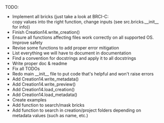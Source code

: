 TODO:
- Implement all bricks (just take a look at BRCI-C:  
copy values into the right function, change inputs (see src.bricks.\_\_init\_\_ for info))
- Finish Creation14.write_creation()
- Ensure all functions affecting files work correctly on all supported OS. Improve safety
- Revise some functions to add proper error mitigation
- List everything we will have to document in documentation
- Find a convention for docstrings and apply it to all docstrings
- Write proper doc & readme
- Fix all TODOs
- Redo main \_\_init\_\_ file to put code that's helpful and won't raise errors
- Add Creation14.write_metadata()
- Add Creation14.write_preview()
- Add Creation14.load_creation()
- Add Creation14.load_metadata()
- Create examples
- Add function to search/mask bricks
- Add function to search in creation/project folders depending on metadata values (such as name, etc.)